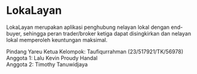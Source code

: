 # LokaLayan
LokaLayan merupakan aplikasi penghubung nelayan lokal dengan end-buyer, sehingga peran trader/broker ketiga dapat disingkirkan dan nelayan lokal memperoleh keuntungan maksimal.

Pindang Yareu
Ketua Kelompok: Taufiqurrahman (23/517921/TK/56978)  
Anggota 1: Lalu Kevin Proudy Handal  
Anggota 2: Timothy Tanuwidjaya  
